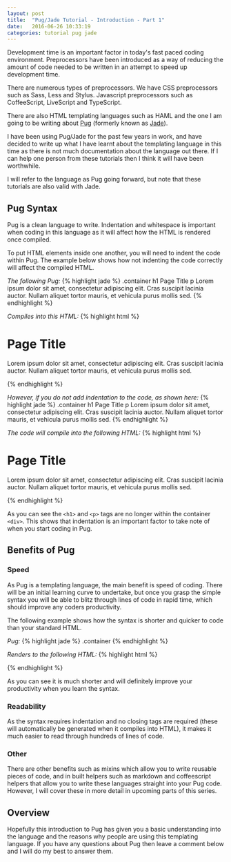 ```yaml
---
layout: post
title:  "Pug/Jade Tutorial - Introduction - Part 1"
date:   2016-06-26 10:33:19
categories: tutorial pug jade
---
```

Development time is an important factor in today's fast paced coding environment. Preprocessors have been introduced as a way of reducing the amount of code needed to be written in an attempt to speed up development time.

There are numerous types of preprocessors. We have CSS preprocessors such as Sass, Less and Stylus. Javascript preprocessors such as CoffeeScript, LiveScript and TypeScript. 

There are also HTML templating languages such as HAML and the one I am going to be writing about [Pug](https://github.com/pugjs/pug) (formerly known as [Jade](http://jade-lang.com/reference/code/)).

I have been using Pug/Jade for the past few years in work, and have decided to write up what I have learnt about the templating language in this time as there is not much documentation about the language out there. If I can help one person from these tutorials then I think it will have been worthwhile.

<div class="callout primary">
  <p>I will refer to the language as Pug going forward, but note that these tutorials are also valid with Jade.</p>
</div>

## Pug Syntax

Pug is a clean language to write. Indentation and whitespace is important when coding in this language as it will affect how the HTML is rendered once compiled.

To put HTML elements inside one another, you will need to indent the code within Pug. The example below shows how not indenting the code correctly will affect the compiled HTML.

*The following Pug:*
{% highlight jade %}
.container
  h1 Page Title
  p Lorem ipsum dolor sit amet, consectetur adipiscing elit. Cras suscipit lacinia auctor. Nullam aliquet tortor mauris, et vehicula purus mollis sed.
{% endhighlight %}

*Compiles into this HTML:*
{% highlight html %}
<div class="container">
  <h1>Page Title</h1>
  <p>Lorem ipsum dolor sit amet, consectetur adipiscing elit. Cras suscipit lacinia auctor. Nullam aliquet tortor mauris, et vehicula purus mollis sed.</p>
</div>
{% endhighlight %}

*However, if you do not add indentation to the code, as shown here:*
{% highlight jade %}
.container
h1 Page Title
p Lorem ipsum dolor sit amet, consectetur adipiscing elit. Cras suscipit lacinia auctor. Nullam aliquet tortor mauris, et vehicula purus mollis sed.
{% endhighlight %}

*The code will compile into the following HTML:*
{% highlight html %}
<div class="container"></div>
<h1>Page Title</h1>
<p>Lorem ipsum dolor sit amet, consectetur adipiscing elit. Cras suscipit lacinia auctor. Nullam aliquet tortor mauris, et vehicula purus mollis sed.</p>
{% endhighlight %}

As you can see the `<h1>` and `<p>` tags are no longer within the container `<div>`. This shows that indentation is an important factor to take note of when you start coding in Pug. 

## Benefits of Pug

### Speed

As Pug is a templating language, the main benefit is speed of coding. There will be an initial learning curve to undertake, but once you grasp the simple syntax you will be able to blitz through lines of code in rapid time, which should improve any coders productivity.

The following example shows how the syntax is shorter and quicker to code than your standard HTML.

*Pug:*
{% highlight jade %}
.container
{% endhighlight %}

*Renders to the following HTML:*
{% highlight html %}
<div class="container"></div>
{% endhighlight %}

As you can see it is much shorter and will definitely improve your productivity when you learn the syntax.

### Readability

As the syntax requires indentation and no closing tags are required (these will automatically be generated when it compiles into HTML), it makes it much easier to read through hundreds of lines of code.

### Other

There are other benefits such as mixins which allow you to write reusable pieces of code, and in built helpers such as markdown and coffeescript helpers that allow you to write these languages straight into your Pug code. However, I will cover these in more detail in upcoming parts of this series.

## Overview

Hopefully this introduction to Pug has given you a basic understanding into the language and the reasons why people are using this templating language. If you have any questions about Pug then leave a comment below and I will do my best to answer them.

